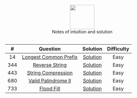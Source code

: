 <p align="center">
  <a href="https://leetcode.com/RodneyShag">
    <img height=80 src="https://leetcode.com/static/webpack_bundles/images/logo-dark.e99485d9b.svg">
  </a>
  <br>Notes of intuition and solution
  <br><br>
</p>

|   ﻿#  |                                                                     Question                                                                     |                                                                             Solution                                                                            | Difficulty |
|:----:|:------------------------------------------------------------------------------------------------------------------------------------------------:|:---------------------------------------------------------------------------------------------------------------------------------------------------------------:|:----------:|
|   14 | [Longest Common Prefix](https://leetcode.com/problems/longest-common-prefix/)                                                                    | [Solution](https://github.com/Dytanlented/leetcode_Java/blob/master/Solutions/Longest%20Common%20Prefix.md)                                                     |    Easy    |
|  344 | [Reverse String](https://leetcode.com/problems/reverse-string/)                                                                                  | [Solution](https://github.com/Dytanlented/leetcode_Java/blob/master/Solutions/Reverse%20String.md)                                                              |    Easy    |
|  443 | [String Compression](https://leetcode.com/problems/string-compression/)                                                                          | [Solution](https://github.com/Dytanlented/leetcode_Java/blob/master/Solutions/String%20Compression.md)                                                          |    Easy    |
|  680 | [Valid Palindrome II](https://leetcode.com/problems/valid-palindrome-ii/)                                                                        | [Solution](https://github.com/Dytanlented/leetcode_Java/blob/master/Solutions/Valid%20Palindrome%20II.md)                                                       |    Easy    |
|  733 | [Flood Fill](https://leetcode.com/problems/flood-fill)                                                                                           | [Solution](https://github.com/Dytanlented/leetcode_Java/blob/master/Solutions/Flood%20Fill.md)                                                                  |    Easy    |
